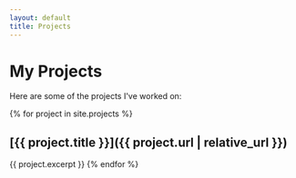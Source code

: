```yaml
---
layout: default
title: Projects
---
```


# My Projects

Here are some of the projects I've worked on:

{% for project in site.projects %}
## [{{ project.title }}]({{ project.url | relative_url }})
{{ project.excerpt }}
{% endfor %} 
